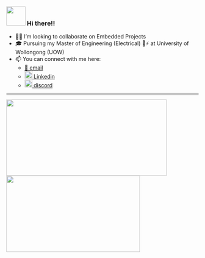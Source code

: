 ### <img src="https://c.tenor.com/0WkmuOC_W00AAAAi/waving-pikachu.gif" height="50px"> Hi there!!
<div align="left">
<!--
**utkarshsethi/utkarshsethi** is a ✨ _special_ ✨ repository because its `README.md` (this file) appears on your GitHub profile.

Here are some ideas to get you started:
-->

<!-- - 🔭 I’m currently working on ... -->
<!-- - 🌱 I’m currently learning ... -->
- 🤝🏼 I’m looking to collaborate on Embedded Projects
- 🎓 Pursuing my Master of Engineering (Electrical) 🔌⚡ at University of Wollongong (UOW)
- 📫 You can connect with me here:
  - [📧 email](mailto:utkarsh@hsraktu.me)
  - [<img src="https://raw.githubusercontent.com/FortAwesome/Font-Awesome/6.x/svgs/brands/linkedin.svg" width="20"> Linkedin](https://www.linkedin.com/in/utkarshsethi/)
  - [<img src="https://raw.githubusercontent.com/FortAwesome/Font-Awesome/6.x/svgs/brands/discord.svg" width="20"> discord](https://discord.com/users/hsraktu.ihtes)

<!--
- 💬 I sometimes
- 😄 Pronouns: ...
- ⚡ Fun fact: ...
-->

<hr>
<a href="https://github.com/anuraghazra/github-readme-stats" target="_blank">
<img align="center" alt="" width="420" height="200" src="https://github-readme-stats.vercel.app/api?username=utkarshsethi&show_icons=true&include_all_commits=true&theme=apprentice&hide_border=true">

<img align="center" alt="" width="350" height="200" src="https://github-readme-stats.vercel.app/api/top-langs/?username=utkarshsethi&show_icons=true&layout=compact&include_all_commits=true&theme=apprentice&hide_border=true&hide=pascal,roff">
</a>


<!-- Inspired by https://github.com/austintraver/austintraver -->
